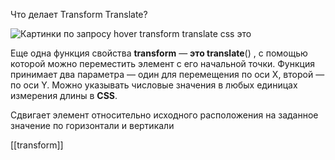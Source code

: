 Что делает Transform Translate?

![Картинки по запросу hover transform translate css это](https://encrypted-tbn0.gstatic.com/images?q=tbn:ANd9GcRjr3ihiR8Ddm9g2Ed6NzIwyhvbJQlVt9amqCEjBbidYg&s)

Еще одна функция свойства **transform** — **это translate**() , с помощью которой можно переместить элемент с его начальной точки. Функция принимает два параметра — один для перемещения по оси X, второй — по оси Y. Можно указывать числовые значения в любых единицах измерения длины в **CSS**.

  
Сдвигает элемент относительно исходного расположения на заданное значение по горизонтали и вертикали

[[transform]]